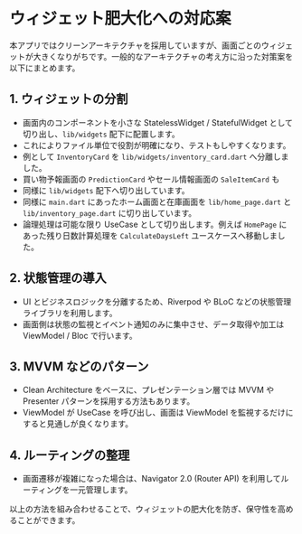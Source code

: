 # ウィジェット肥大化への対応案

本アプリではクリーンアーキテクチャを採用していますが、画面ごとのウィジェットが大きくなりがちです。一般的なアーキテクチャの考え方に沿った対策案を以下にまとめます。

## 1. ウィジェットの分割
- 画面内のコンポーネントを小さな StatelessWidget / StatefulWidget として切り出し、`lib/widgets` 配下に配置します。
- これによりファイル単位で役割が明確になり、テストもしやすくなります。
- 例として `InventoryCard` を `lib/widgets/inventory_card.dart` へ分離しました。
- 買い物予報画面の `PredictionCard` やセール情報画面の `SaleItemCard` も
- 同様に `lib/widgets` 配下へ切り出しています。
- 同様に `main.dart` にあったホーム画面と在庫画面を
  `lib/home_page.dart` と `lib/inventory_page.dart` に切り出しています。
- 論理処理は可能な限り UseCase として切り出します。例えば
  `HomePage` にあった残り日数計算処理を `CalculateDaysLeft` ユースケースへ移動しました。

## 2. 状態管理の導入
- UI とビジネスロジックを分離するため、Riverpod や BLoC などの状態管理ライブラリを利用します。
- 画面側は状態の監視とイベント通知のみに集中させ、データ取得や加工は ViewModel / Bloc で行います。

## 3. MVVM などのパターン
- Clean Architecture をベースに、プレゼンテーション層では MVVM や Presenter パターンを採用する方法もあります。
- ViewModel が UseCase を呼び出し、画面は ViewModel を監視するだけにすると見通しが良くなります。

## 4. ルーティングの整理
- 画面遷移が複雑になった場合は、Navigator 2.0 (Router API) を利用してルーティングを一元管理します。

以上の方法を組み合わせることで、ウィジェットの肥大化を防ぎ、保守性を高めることができます。

